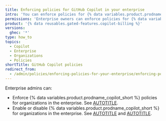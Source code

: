 ```yaml
---
title: Enforcing policies for GitHub Copilot in your enterprise
intro: 'You can enforce policies for {% data variables.product.prodname_copilot %} within your enterprise''s organizations, or allow policies to be set in each organization.'
permissions: 'Enterprise owners can enforce policies for {% data variables.product.prodname_copilot %} in an enterprise.'
product: '{% data reusables.gated-features.copilot-billing %}'
versions:
  ghec: '*'
type: how_to
topics:
  - Copilot
  - Enterprise
  - Organizations
  - Policies
shortTitle: GitHub Copilot policies
redirect_from:
  - /admin/policies/enforcing-policies-for-your-enterprise/enforcing-policies-for-github-copilot-in-your-enterprise
---
```


Enterprise admins can:

* Enforce {% data variables.product.prodname_copilot_short %} policies for organizations in the enterprise. See [AUTOTITLE](/copilot/managing-copilot/managing-copilot-for-your-enterprise/managing-policies-and-features-for-copilot-in-your-enterprise).
* Enable or disable {% data variables.product.prodname_copilot_short %} for organizations in the enterprise. See [AUTOTITLE](/copilot/managing-copilot/managing-copilot-for-your-enterprise/enabling-copilot-for-organizations-in-your-enterprise) and [AUTOTITLE](/copilot/managing-copilot/managing-copilot-for-your-enterprise/disabling-copilot-for-organizations-in-your-enterprise).
